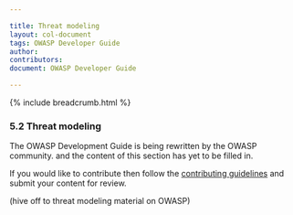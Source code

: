 ```yaml
---

title: Threat modeling
layout: col-document
tags: OWASP Developer Guide
author:
contributors:
document: OWASP Developer Guide

---
```


{% include breadcrumb.html %}
### 5.2 Threat modeling

The OWASP Development Guide is being rewritten by the OWASP community.
and the content of this section has yet to be filled in.

If you would like to contribute then follow the 
[contributing guidelines](https://github.com/OWASP/www-project-developer-guide/blob/main/CONTRIBUTING.md)
and submit your content for review.

(hive off to threat modeling material on OWASP)
